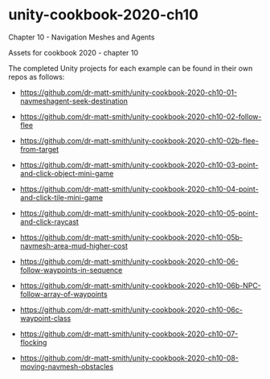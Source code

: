 # unity-cookbook-2020-ch10
Chapter 10 - Navigation Meshes and Agents

Assets for cookbook 2020 - chapter 10

The completed Unity projects for each example can be found in their own repos as follows:

- https://github.com/dr-matt-smith/unity-cookbook-2020-ch10-01-navmeshagent-seek-destination

- https://github.com/dr-matt-smith/unity-cookbook-2020-ch10-02-follow-flee
- https://github.com/dr-matt-smith/unity-cookbook-2020-ch10-02b-flee-from-target

- https://github.com/dr-matt-smith/unity-cookbook-2020-ch10-03-point-and-click-object-mini-game

- https://github.com/dr-matt-smith/unity-cookbook-2020-ch10-04-point-and-click-tile-mini-game

- https://github.com/dr-matt-smith/unity-cookbook-2020-ch10-05-point-and-click-raycast
- https://github.com/dr-matt-smith/unity-cookbook-2020-ch10-05b-navmesh-area-mud-higher-cost

- https://github.com/dr-matt-smith/unity-cookbook-2020-ch10-06-follow-waypoints-in-sequence
- https://github.com/dr-matt-smith/unity-cookbook-2020-ch10-06b-NPC-follow-array-of-waypoints
- https://github.com/dr-matt-smith/unity-cookbook-2020-ch10-06c-waypoint-class

- https://github.com/dr-matt-smith/unity-cookbook-2020-ch10-07-flocking

- https://github.com/dr-matt-smith/unity-cookbook-2020-ch10-08-moving-navmesh-obstacles
